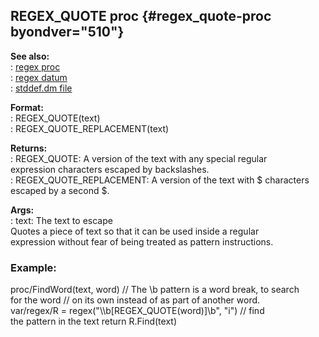 ## REGEX_QUOTE proc {#regex_quote-proc byondver="510"}    
**See also:**    
:   [regex proc](/proc/regex)    
:   [regex datum](/regex)    
:   [stddef.dm file](/%7B%7Bappendix%7D%7D/stddef%2edm)    
<!-- -->    
**Format:**    
:   REGEX_QUOTE(text)    
:   REGEX_QUOTE_REPLACEMENT(text)    
<!-- -->    
**Returns:**    
:   REGEX_QUOTE: A version of the text with any special regular    
    expression characters escaped by backslashes.    
:   REGEX_QUOTE_REPLACEMENT: A version of the text with \$ characters    
    escaped by a second \$.    
<!-- -->    
**Args:**    
:   text: The text to escape    
Quotes a piece of text so that it can be used inside a regular    
expression without fear of being treated as pattern instructions.    
### Example:    
proc/FindWord(text, word) // The \\b pattern is a word break, to search    
for the word // on its own instead of as part of another word.    
var/regex/R = regex(\"\\\\b\[REGEX_QUOTE(word)\]\\b\", \"i\") // find    
the pattern in the text return R.Find(text)  